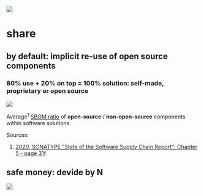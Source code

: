 ![](https://upload.wikimedia.org/wikipedia/commons/thumb/2/2d/Icon_DINA_Voraussetzungen_Digitale_Nachhaltigkeit_10_Beitrag_Zur_Nachhaltigen_Entwicklung_Farbig.svg/200px-Icon_DINA_Voraussetzungen_Digitale_Nachhaltigkeit_10_Beitrag_Zur_Nachhaltigen_Entwicklung_Farbig.svg.png)

# share

## by default: implicit re-use of open source components

### 80% use + 20% on top = 100% solution: self-made, proprietary or open source

<img src="http://yuml.me/diagram/plain;dir:TB/usecase/(100{bg:greenyellow})>(10{bg:yellow}),(100)>(90{bg:forestgreen}),(make{bg:lightskyblue})>(100),(take{bg:green})>(90),(buy{bg:lightcoral})>(100),(10)<(proprietary),(10)<(open source),(90)<(open source),(10)<(self made).svg"/>

Average<sup>1</sup> [SBOM ratio](https://en.wikipedia.org/wiki/Software_bill_of_materials) of **open-source** / **non-open-source** components within software solutions.


Sources:
1. [_2020_, SONATYPE "State of the Software Supply Chain Report": Chapter 5 - page 31f](https://www.sonatype.com/2020ssc)

## safe money: devide by N

<a href="http://yuml.me/6f826b2f.json"><img src="http://yuml.me/6f826b2f.svg"/></a>
